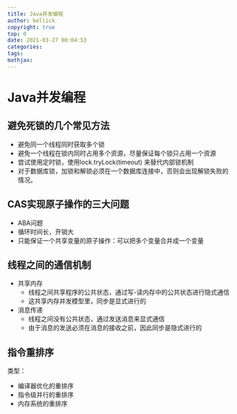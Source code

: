 ```yaml
---
title: Java并发编程
author: bellick
copyright: true
top: 0
date: 2021-03-27 00:04:53
categories:
tags:
mathjax:
---
```




# Java并发编程



## 避免死锁的几个常见方法

* 避免同一个线程同时获取多个锁
* 避免一个线程在锁内同时占用多个资源，尽量保证每个锁只占用一个资源
* 尝试使用定时锁，使用lock.tryLock(timeout) 来替代内部锁机制
* 对于数据库锁，加锁和解锁必须在一个数据库连接中，否则会出现解锁失败的情况。

## CAS实现原子操作的三大问题

* ABA问题
* 循环时间长，开销大
* 只能保证一个共享变量的原子操作：可以把多个变量合并成一个变量

## 线程之间的通信机制

* 共享内存
  * 线程之间共享程序的公共状态，通过写-读内存中的公共状态进行隐式通信
  * 这共享内存并发模型里，同步是显式进行的
* 消息传递
  * 线程之间没有公共状态，通过发送消息来显式通信
  * 由于消息的发送必须在消息的接收之前，因此同步是隐式进行的

## 指令重排序

类型：

* 编译器优化的重排序
* 指令级并行的重排序
* 内存系统的重排序